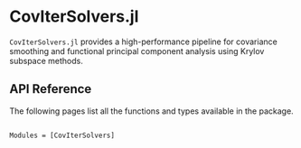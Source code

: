 # CovIterSolvers.jl

`CovIterSolvers.jl` provides a high-performance pipeline for covariance smoothing and functional principal component analysis using Krylov subspace methods.

## API Reference

The following pages list all the functions and types available in the package.

```@index
```

```@autodocs
Modules = [CovIterSolvers]
```